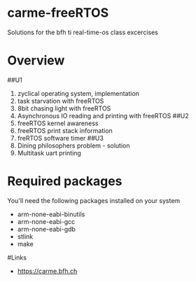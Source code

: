 # carme-freeRTOS

Solutions for the bfh ti real-time-os class excercises

# Overview

##U1
1) zyclical operating system, implementation
2) task starvation with freeRTOS
3) 8bit chasing light with freeRTOS
4) Asynchronous IO reading and printing with freeRTOS
##U2
1) freeRTOS kernel awareness
2) freeRTOS print stack information
3) freRTOS software timer
##U3
1) Dining philosophers problem - solution
2) Multitask uart printing

# Required packages

You'll need the following packages installed on your system
- arm-none-eabi-binutils
- arm-none-eabi-gcc
- arm-none-eabi-gdb
- stlink
- make

#Links

- https://carme.bfh.ch
